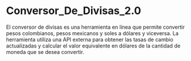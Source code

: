 # Conversor_De_Divisas_2.0
El conversor de divisas es una herramienta en línea que permite convertir pesos colombianos, pesos mexicanos y soles a dólares y viceversa. La herramienta utiliza una API externa para obtener las tasas de cambio actualizadas y calcular el valor equivalente en dólares de la cantidad de moneda que se desea convertir.
